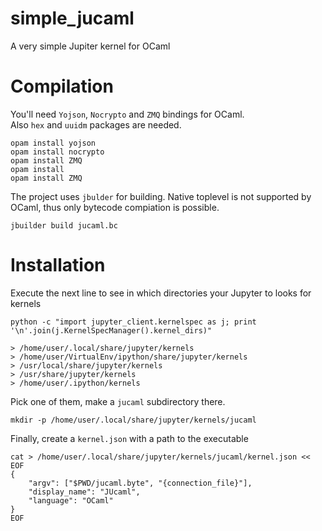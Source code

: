 # simple_jucaml
A very simple Jupiter kernel for OCaml

# Compilation
You'll need `Yojson`, `Nocrypto` and `ZMQ` bindings for OCaml.  
Also `hex` and `uuidm` packages are needed.

    opam install yojson
    opam install nocrypto
    opam install ZMQ
    opam install 
    opam install ZMQ

The project uses `jbulder` for building.  Native toplevel is not supported by OCaml, thus only bytecode compiation is possible. 
    
    jbuilder build jucaml.bc

# Installation 
Execute the next line to see in which directories your Jupyter to looks for kernels

    python -c "import jupyter_client.kernelspec as j; print '\n'.join(j.KernelSpecManager().kernel_dirs)"
    
    > /home/user/.local/share/jupyter/kernels
    > /home/user/VirtualEnv/ipython/share/jupyter/kernels
    > /usr/local/share/jupyter/kernels
    > /usr/share/jupyter/kernels
    > /home/user/.ipython/kernels

Pick one of them, make a `jucaml` subdirectory there.
    
    mkdir -p /home/user/.local/share/jupyter/kernels/jucaml

Finally, create a `kernel.json` with a path to the executable

    cat > /home/user/.local/share/jupyter/kernels/jucaml/kernel.json << EOF
    {
        "argv": ["$PWD/jucaml.byte", "{connection_file}"],
        "display_name": "JUcaml",
        "language": "OCaml"
    }
    EOF


